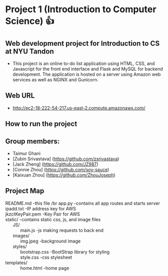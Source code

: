 <!-- # project1-tg1632-zds238-cz1529-kz1005-jjz282 -->
# Project 1 (Introduction to Computer Science) :thumbsup:
## Web development project for Introduction to CS at NYU Tandon
- This project is an online to-do list application using HTML, CSS, and Javascript for the front end interface and Flask and MySQL for backend development. The application is hosted on a server using Amazon web services as well as NGINX and Gunicorn.
## Web URL 
- http://ec2-18-222-54-217.us-east-2.compute.amazonaws.com/
## How to run the project

## Group members:
- Taimur Ghani
- [Zubin Srivastava] (https://github.com/zsrivastava)
- [Jack Zheng] (https://github.com/JZ987)
- [Connie Zhou] (https://github.com/soy-sauce)
- [Kaixuan Zhou] (https://github.com/ZhouJoseph)
## Project Map
README.md -this file /br
app.py -contains all app routes and starts server </br>
ipadd.txt -IP address key for AWS</br>
jkzctKeyPair.pem -Key Pair for AWS</br>
static/ -contains static css, js, and image files</br>
&nbsp;&nbsp;&nbsp;&nbsp;&nbsp;&nbsp;JS/</br>
&nbsp;&nbsp;&nbsp;&nbsp;&nbsp;&nbsp;&nbsp;&nbsp;&nbsp;&nbsp;&nbsp;&nbsp;main.js -js making requests to back end</br>
&nbsp;&nbsp;&nbsp;&nbsp;&nbsp;&nbsp;images/</br>
&nbsp;&nbsp;&nbsp;&nbsp;&nbsp;&nbsp;&nbsp;&nbsp;&nbsp;&nbsp;&nbsp;&nbsp;img.jpeg -background image</br>
&nbsp;&nbsp;&nbsp;&nbsp;&nbsp;&nbsp;styles/</br>
&nbsp;&nbsp;&nbsp;&nbsp;&nbsp;&nbsp;&nbsp;&nbsp;&nbsp;&nbsp;&nbsp;&nbsp;bootstrap.css -BootStrap library for styling</br>
&nbsp;&nbsp;&nbsp;&nbsp;&nbsp;&nbsp;&nbsp;&nbsp;&nbsp;&nbsp;&nbsp;&nbsp;style.css -css stylesheet</br>
templates/</br>
&nbsp;&nbsp;&nbsp;&nbsp;&nbsp;&nbsp;&nbsp;&nbsp;&nbsp;&nbsp;&nbsp;&nbsp;home.html -home page</br>
